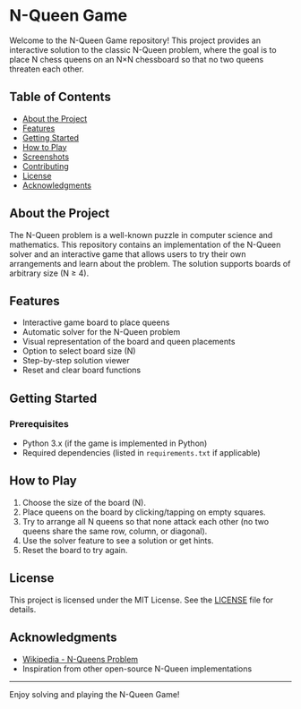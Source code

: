 # N-Queen Game

Welcome to the N-Queen Game repository! This project provides an interactive solution to the classic N-Queen problem, where the goal is to place N chess queens on an N×N chessboard so that no two queens threaten each other.

## Table of Contents

- [About the Project](#about-the-project)
- [Features](#features)
- [Getting Started](#getting-started)
- [How to Play](#how-to-play)
- [Screenshots](#screenshots)
- [Contributing](#contributing)
- [License](#license)
- [Acknowledgments](#acknowledgments)

## About the Project

The N-Queen problem is a well-known puzzle in computer science and mathematics. This repository contains an implementation of the N-Queen solver and an interactive game that allows users to try their own arrangements and learn about the problem. The solution supports boards of arbitrary size (N ≥ 4).

## Features

- Interactive game board to place queens
- Automatic solver for the N-Queen problem
- Visual representation of the board and queen placements
- Option to select board size (N)
- Step-by-step solution viewer
- Reset and clear board functions

## Getting Started

### Prerequisites

- Python 3.x (if the game is implemented in Python)
- Required dependencies (listed in `requirements.txt` if applicable)


## How to Play

1. Choose the size of the board (N).
2. Place queens on the board by clicking/tapping on empty squares.
3. Try to arrange all N queens so that none attack each other (no two queens share the same row, column, or diagonal).
4. Use the solver feature to see a solution or get hints.
5. Reset the board to try again.


## License

This project is licensed under the MIT License. See the [LICENSE](LICENSE) file for details.

## Acknowledgments

- [Wikipedia - N-Queens Problem](https://en.wikipedia.org/wiki/Queens_problem)
- Inspiration from other open-source N-Queen implementations

---

Enjoy solving and playing the N-Queen Game!
